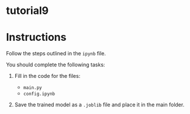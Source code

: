 # tutorial9

# Instructions  

Follow the steps outlined in the `ipynb` file.  

You should complete the following tasks:  
1. Fill in the code for the files:  
   - `main.py`  
   - `config.ipynb`  

2. Save the trained model as a `.joblib` file and place it in the main folder.  


